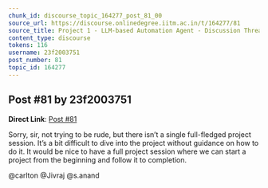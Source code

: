 ```yaml
---
chunk_id: discourse_topic_164277_post_81_00
source_url: https://discourse.onlinedegree.iitm.ac.in/t/164277/81
source_title: Project 1 - LLM-based Automation Agent - Discussion Thread [TDS Jan 2025]
content_type: discourse
tokens: 116
username: 23f2003751
post_number: 81
topic_id: 164277
---
```


## Post #81 by 23f2003751

**Direct Link**: [Post #81](https://discourse.onlinedegree.iitm.ac.in/t/164277/81)

Sorry, sir, not trying to be rude, but there isn’t a single full-fledged project session. It’s a bit difficult to dive into the project without guidance on how to do it. It would be nice to have a full project session where we can start a project from the beginning and follow it to completion.

@carlton @Jivraj @s.anand
